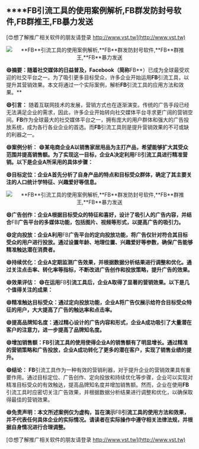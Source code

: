## ****FB**引流工具的使用案例解析,**FB**群发防封号软件,**FB**群推王,**FB**暴力发送**

[😍想了解推广相关软件的朋友请登录 http://www.vst.tw](http://www.vst.tw)

 <center><img src="https://vst.tw/MP4/tuiguang/png/2.png" alt="**FB**引流工具的使用案例解析,**FB**群发防封号软件,**FB**群推王,**FB**暴力发送"></center>

**😄摘要：随着社交媒体的日益普及，Facebook（简称**FB**）已成为全球最受欢迎的社交平台之一。为了吸引更多目标受众，许多企业开始运用**FB**引流工具，以提升其营销效果。本文将通过一个实际案例，解析**FB**引流工具的应用方法和效果。**

**😄引言：**
随着互联网技术的发展，营销方式也在逐渐演变。传统的广告手段已经无法满足企业的需求，因此，许多企业开始转向社交媒体平台寻求更广阔的营销空间。**FB**作为全球最大的社交媒体平台之一，拥有庞大的用户群体和强大的广告投放系统，成为各行各业企业的首选。而**FB**引流工具则是提升营销效果的不可或缺的利器之一。

**😄案例分析：**
**😄某电商企业A以销售家居用品为主打产品，希望能够扩大其受众范围并提高销售额。为了实现这一目标，企业A决定利用**FB**引流工具进行精准营销。以下是企业A所采用的具体步骤：**

**😄目标定位：企业A首先分析了自身产品的特点和目标受众群体，确定了其主要关注的人口统计学特征、兴趣爱好等信息。**

 <center><img src="https://vst.tw/MP4/tuiguang/png/2.png" alt="**FB**引流工具的使用案例解析,**FB**群发防封号软件,**FB**群推王,**FB**暴力发送"></center>

**😄广告创作：企业A根据目标受众的特征和喜好，设计了吸引人的广告内容，并结合**FB**广告平台的多媒体功能，包括图片、视频等形式，以提高广告的吸引力。**

**😄定向投放：企业A利用**FB**广告平台的定向投放功能，将广告仅针对符合其目标受众的用户进行投放。通过设置年龄、地理位置、兴趣爱好等参数，确保广告能够精准触达潜在消费者。**

**😄持续优化：企业A定期监测广告效果，并根据数据分析结果进行调整和优化。通过关注点击率、转化率等指标，不断改进广告创作和投放策略，提升广告的效果。**

**😄效果评估：**
**😄在运用**FB**引流工具后，企业A取得了显著的营销效果。以下是几个值得关注的成果：**

**😄精准触达目标受众：通过定向投放功能，企业A将广告仅展示给符合目标受众特征的用户，大大提高了广告的触达率和点击率。**

**😄提高品牌知名度：通过精心设计的广告内容和形式，企业A成功吸引了大量潜在客户的注意力，进一步提高了品牌知名度。**

**😄增加销售额：**FB**引流工具的使用使得企业A的销售额有了明显增长。通过精准的营销策略和广告投放，企业A成功转化了更多的潜在客户，实现了销售业绩的提升。**

**😄结论：**
**FB**引流工具作为一种有效的营销利器，对于提升企业的营销效果具有重要作用。通过目标定位、广告创作、定向投放和持续优化等步骤，企业可以实现对精准目标受众的有效触达，提高品牌知名度并增加销售额。然而，企业在使用**FB**引流工具时应密切关注广告效果，并根据数据分析结果进行调整和优化，以确保取得最佳的营销效果。

**😄免责声明：本文所述案例仅为虚构，旨在演示**FB**引流工具的使用方法和效果，并不代表任何具体企业的实际情况。请读者在实际操作中遵守相关法律法规，并根据自身情况进行合理调整。**

[😍想了解推广相关软件的朋友请登录 http://www.vst.tw](http://www.vst.tw)



